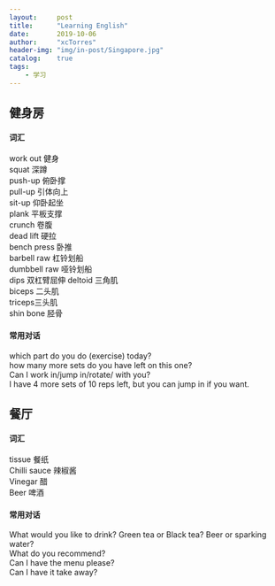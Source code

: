 ```yaml
---
layout:     post
title:      "Learning English"
date:       2019-10-06
author:     "xcTorres"
header-img: "img/in-post/Singapore.jpg"
catalog:    true
tags:
    - 学习
---
```


## 健身房
#### 词汇
work out 健身  
squat 深蹲  
push-up 俯卧撑  
pull-up 引体向上  
sit-up 仰卧起坐  
plank  平板支撑  
crunch 卷腹  
dead lift 硬拉  
bench press 卧推  
barbell raw 杠铃划船  
dumbbell raw 哑铃划船  
dips 双杠臂屈伸 
deltoid 三角肌  
biceps 二头肌  
triceps三头肌  
shin bone 胫骨

#### 常用对话
which part do you do (exercise) today?  
how many more sets do you have left on this one?  
Can I work in/jump in/rotate/ with you?  
I have 4 more sets of 10 reps left, but you can jump in if you want.

## 餐厅
#### 词汇  
tissue 餐纸  
Chilli sauce 辣椒酱  
Vinegar 醋  
Beer 啤酒


#### 常用对话
What would you like to drink? Green tea or Black tea? Beer or sparking water?  
What do you recommend?  
Can I have the menu please?  
Can I have it take away?
